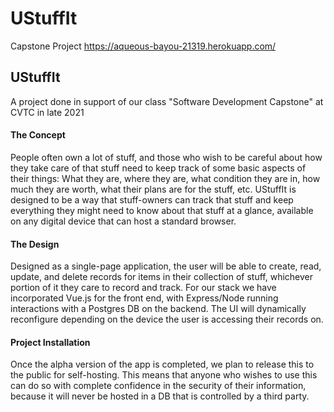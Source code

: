 # UStuffIt
Capstone Project
https://aqueous-bayou-21319.herokuapp.com/
<h2>UStuffIt</h2>
<p>A project done in support of our class "Software Development Capstone" at CVTC in late 2021</p>
<h4>The Concept</h4>
<p>People often own a lot of stuff, and those who wish to be careful about how they take care of that stuff
  need to keep track of some basic aspects of their things: What they are, where they are, what condition they
  are in, how much they are worth, what their plans are for the stuff, etc. UStuffIt is designed to be a way that
  stuff-owners can track that stuff and keep everything they might need to know about that stuff at a glance, 
  available on any digital device that can host a standard browser.</p>
  <h4>The Design</h4>
  <p>Designed as a single-page application, the user will be able to create, read, update, and delete records for 
  items in their collection of stuff, whichever portion of it they care to record and track. For our stack we have
  incorporated Vue.js for the front end, with Express/Node running interactions with a Postgres DB on the backend.
  The UI will dynamically reconfigure depending on the device the user is accessing their records on.</p>
<h4>Project Installation</h4>
<p>Once the alpha version of the app is completed, we plan to release this to the public for self-hosting. This means
  that anyone who wishes to use this can do so with complete confidence in the security of their information, because
  it will never be hosted in a DB that is controlled by a third party.</p>
<p>
